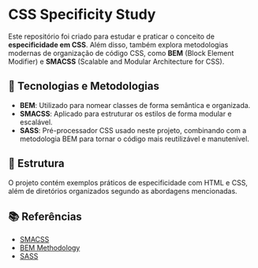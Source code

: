 # CSS Specificity Study

Este repositório foi criado para estudar e praticar o conceito de **especificidade em CSS**. Além disso, também explora metodologias modernas de organização de código CSS, como **BEM** (Block Element Modifier) e **SMACSS** (Scalable and Modular Architecture for CSS).

## 🧱 Tecnologias e Metodologias

- **BEM**: Utilizado para nomear classes de forma semântica e organizada.
- **SMACSS**: Aplicado para estruturar os estilos de forma modular e escalável.
- **SASS**: Pré-processador CSS usado neste projeto, combinando com a metodologia BEM para tornar o código mais reutilizável e manutenível.

## 📁 Estrutura

O projeto contém exemplos práticos de especificidade com HTML e CSS, além de diretórios organizados segundo as abordagens mencionadas.

## 📚 Referências

- [SMACSS](https://smacss.com/)
- [BEM Methodology](http://getbem.com/)
- [SASS](https://sass-lang.com/)
